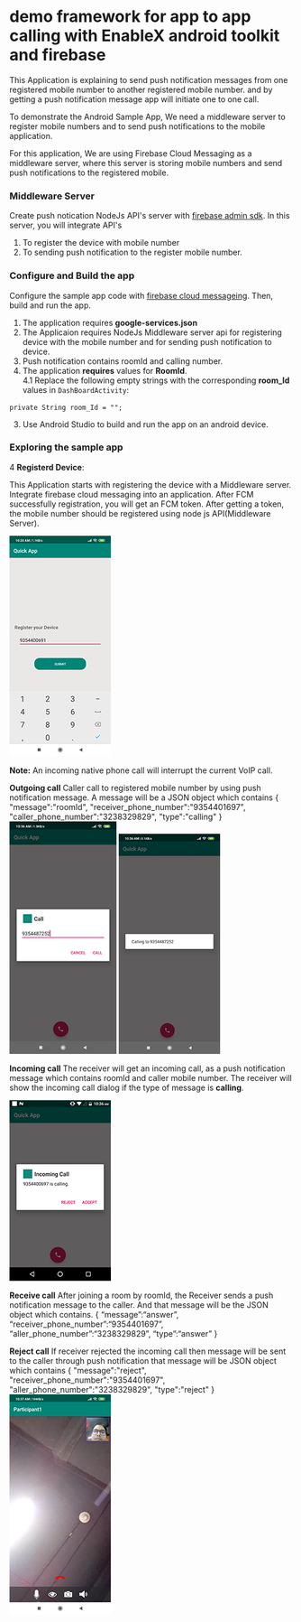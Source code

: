 # demo framework for app to app calling with EnableX android toolkit and firebase 

This Application is explaining to send push notification messages from one registered mobile number to another registered mobile number. and by getting a push notification message app will initiate one to one call.

To demonstrate the Android Sample App, We need a middleware server to register mobile numbers and to send push notifications to the mobile application.

For this application, We are using Firebase Cloud Messaging as a middleware server, where this server is storing mobile numbers and send push notifications to the registered mobile.

### Middleware Server
Create push notication NodeJs API's server with [firebase admin sdk](https://firebase.google.com/docs/admin/setup). In this server, you will integrate API's 
1) To register the device with mobile number 
2) To sending push notification to the register mobile number.


### Configure and Build the app

Configure the sample app code with [firebase cloud messageing](https://firebase.google.com/docs/android/setup). Then, build and run the app.
1. The application requires **google-services.json**
2. The Applicaion requires NodeJs Middleware server api for registering device with the mobile number and for sending push notification to device.
3. Push notification contains roomId and calling number.
2. The application **requires** values for **RoomId**.\
4.1 Replace the following empty strings with the corresponding **room_Id** values in `DashBoardActivity`:
```
private String room_Id = "";
```
3. Use Android Studio to build and run the app on an android device.

### Exploring the sample app

4 **Registerd Device**: 

This Application starts with registering the device with a Middleware server. Integrate firebase cloud messaging into an application. After FCM successfully registration, you will get an FCM token. After getting a token, the mobile number should be registered using node js API(Middleware Server). 

![registernumber](./registernumber.png)

**Note:** An incoming native phone call will interrupt the current VoIP call.

**Outgoing call**
Caller call to registered mobile number by using push notification message. A message will be a JSON object which contains
{
	"message":"roomId",
	"receiver_phone_number":"9354401697",
	"caller_phone_number":"3238329829",
	"type":"calling"
}
![calling](./calling.png)
![outgoingcall](./outgoingcall.png)

**Incoming call**
The receiver will get an incoming call, as a push notification message which contains roomId and caller mobile number. The receiver will show the incoming call dialog if the type of message is **calling**.

![incomingcall](./incomingcall.png)

**Receive call**
After joining a room by roomId, the Receiver sends a push notification message to the caller. And that message will be the JSON object which contains.
{
“message”:“answer”,
“receiver_phone_number”:“9354401697”,
“aller_phone_number”:“3238329829”,
“type”:“answer”
}

**Reject call**
If receiver rejected the incoming call then message will be sent to the caller through push notification that message will be JSON object which contains
{
	"message":"reject",
	"receiver_phone_number":"9354401697",
	"aller_phone_number":"3238329829",
	"type":"reject"
}
![conference](./conference.png)

